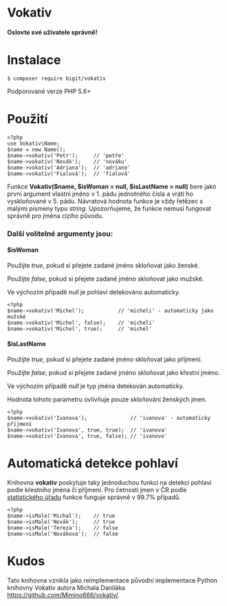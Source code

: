 Vokativ
=======

#### Oslovte své uživatele správně!


Instalace
=========

    $ composer require bigit/vokativ

Podporované verze PHP 5.6+

Použití
=======

```
<?php
use Vokativ\Name;
$name = new Name();
$name->vokativ('Petr');		// 'petře'
$name->vokativ('Novák');	// 'nováku'
$name->vokativ('Adriana');	// 'adriano'
$name->vokativ('Fialová');	// 'fialová'
```

Funkce **Vokativ($name, $isWoman = null, $isLastName = null)** bere jako první argument vlastní jméno v 1. pádu jednotného čísla a vrátí ho vyskloňované v 5. pádu.
Návratová hodnota funkce je vždy řetězec s malými písmeny typu *string*.
Upozorňujeme, že funkce nemusí fungovat správně pro jména cizího původu.

### Další volitelné argumenty jsou:

#### $isWoman

Použijte *true*, pokud si přejete zadané jméno skloňovat jako ženské.

Použijte *false*, pokud si přejete zadané jméno skloňovat jako mužské.

Ve výchozím případě *null* je pohlaví detekováno automaticky.

```
<?php
$name->vokativ('Michel');  			// 'micheli' - automaticky jako mužské
$name->vokativ('Michel', false);	// 'micheli'
$name->vokativ('Michel', true);		// 'michel'
```

#### $isLastName

Použijte *true*, pokud si přejete zadané jméno skloňovat jako příjmení.

Použijte *false*, pokud si přejete zadané jméno skloňovat jako křestní jméno.

Ve výchozím případě *null* je typ jména detekován automaticky.

Hodnota tohoto parametru ovlivňuje pouze skloňování ženských jmen.

```
<?php
$name->vokativ('Ivanova'); 				// 'ivanova' - automaticky příjmení
$name->vokativ('Ivanova', true, true);	// 'ivanova'
$name->vokativ('Ivanova', true, false);	// 'ivanovo'
```

Automatická detekce pohlaví
===========================

Knihovna **vokativ** poskytuje taky jednoduchou funkci na detekci pohlaví podle křestního jména či příjmení.
Pro četnosti jmen v ČR podle [statistického úřadu](http://www.mvcr.cz/clanek/cetnost-jmen-a-prijmeni-722752.aspx)
funkce funguje správně v 99.7% případů.

```
<?php
$name->isMale('Michal'); 	// true
$name->isMale('Novák'); 	// true
$name->isMale('Tereza'); 	// false
$name->isMale('Nováková'); 	// false
```

Kudos
=====

Tato knihovna vznikla jako reimplementace původní implementace Python knihovny Vokativ autora Michala Daniláka <https://github.com/Mimino666/vokativ/>.